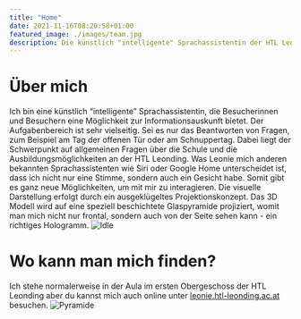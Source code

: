 ```yaml
---
title: "Home"
date: 2021-11-16T08:20:58+01:00
featured_image: ./images/team.jpg
description: Die künstlich "intelligente" Sprachassistentin der HTL Leonding!
---
```


# Über mich

Ich bin eine künstlich “intelligente” Sprachassistentin, die Besucherinnen und Besuchern eine Möglichkeit zur Informationsauskunft bietet. Der Aufgabenbereich ist sehr
vielseitig. Sei es nur das Beantworten von Fragen, zum Beispiel am Tag der offenen Tür oder am Schnuppertag. Dabei liegt der Schwerpunkt auf allgemeinen Fragen über die Schule
und die Ausbildungsmöglichkeiten an der HTL Leonding. Was Leonie mich anderen bekannten Sprachassistenten wie Siri oder Google Home unterscheidet ist, dass ich nicht nur eine
Stimme, sondern auch ein Gesicht habe. Somit gibt es ganz neue Möglichkeiten, um mit mir zu interagieren. Die visuelle Darstellung erfolgt durch ein ausgeklügeltes
Projektionskonzept. Das 3D Modell wird auf eine speziell beschichtete Glaspyramide projiziert, womit man mich nicht nur frontal, sondern auch von der Seite sehen kann - ein
richtiges Hologramm.
![Idle](./images/idle.gif)

# Wo kann man mich finden?

Ich stehe normalerweise in der Aula im ersten Obergeschoss der HTL Leonding aber du kannst mich auch online unter [leonie.htl-leonding.ac.at](https://leonie.htl-leonding.ac.at)
besuchen.
![Pyramide](./images/pyramid.jpg)
